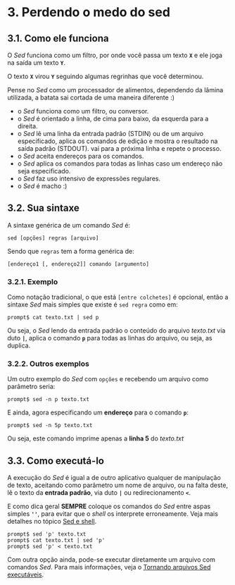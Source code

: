 # 3. Perdendo o medo do sed

## 3.1. Como ele funciona

O _Sed_ funciona como um filtro, por onde você passa um texto **`X`** e ele joga na saída um texto **`Y`**.

O texto **`X`** virou **`Y`** seguindo algumas regrinhas que você determinou.

Pense no _Sed_ como um processador de alimentos, dependendo da lâmina utilizada, a batata sai cortada de uma maneira diferente :)

- o _Sed_ funciona como um filtro, ou conversor.
- o _Sed_ é orientado a linha, de cima para baixo, da esquerda para a direita.
- o _Sed_ lê uma linha da entrada padrão (STDIN) ou de um arquivo especificado, aplica os comandos de edição e mostra o resultado na saída padrão (STDOUT). vai para a próxima linha e repete o processo.
- o _Sed_ aceita endereços para os comandos.
- o _Sed_ aplica os comandos para todas as linhas caso um endereço não seja especificado.
- o _Sed_ faz uso intensivo de expressões regulares.
- o _Sed_ é macho :)

## 3.2. Sua sintaxe

A sintaxe genérica de um comando _Sed_ é:

```
sed [opções] regras [arquivo]
```

Sendo que `regras` tem a forma genérica de:

```
[endereço1 [, endereço2]] comando [argumento]
```

### 3.2.1. Exemplo

Como notação tradicional, o que está `[entre colchetes]` é opcional, então a sintaxe _Sed_ mais simples que existe é `sed regra` como em:

```
prompt$ cat texto.txt | sed p
```

Ou seja, o _Sed_ lendo da entrada padrão o conteúdo do arquivo _texto.txt_ via duto **`|`**, aplica o comando **`p`** para todas as linhas do arquivo, ou seja, as duplica.


### 3.2.2. Outros exemplos

Um outro exemplo do _Sed_ com `opções` e recebendo um arquivo como parâmetro seria:

```
prompt$ sed -n p texto.txt
```

E ainda, agora especificando um **endereço** para o comando **`p`**:

```
prompt$ sed -n 5p texto.txt
```

Ou seja, este comando imprime apenas a **linha 5** do _texto.txt_


## 3.3. Como executá-lo

A execução do _Sed_ é igual a de outro aplicativo qualquer de manipulação de texto, aceitando como parâmetro um nome de arquivo, ou na falta deste, lê o texto da **entrada padrão**, via duto **`|`** ou redirecionamento **`<`**.

E como dica geral **SEMPRE** coloque os comandos do _Sed_ entre aspas simples **`''`**, para evitar que o _shell_ os interprete erroneamente. Veja mais detalhes no tópico [Sed e shell](https://aurelio.net/sed/sed-howto/#sed-e-shell).

```
prompt$ sed 'p' texto.txt
prompt$ cat texto.txt | sed 'p'
prompt$ sed 'p' < texto.txt
```

Com outra opção ainda, pode-se executar diretamente um arquivo com comandos _Sed_. Para mais informações, veja o [Tornando arquivos Sed executáveis](https://aurelio.net/sed/sed-howto/#arquivos-executaveis).
